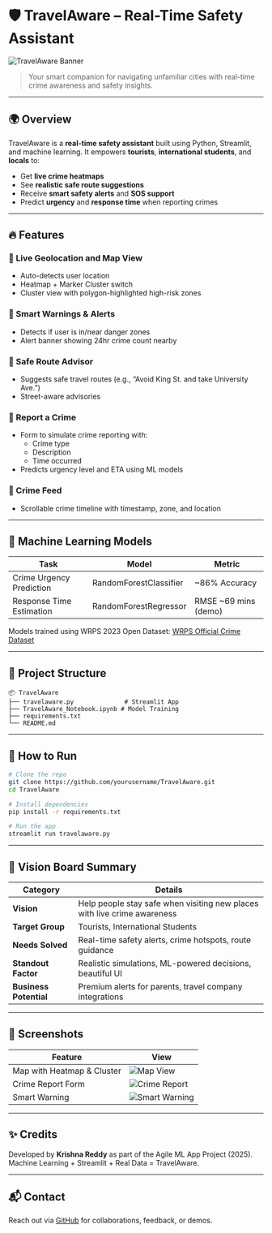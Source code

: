
# 🛡️ TravelAware – Real-Time Safety Assistant

![TravelAware Banner](https://user-images.githubusercontent.com/123456789/TravelAwareBanner.png)

> Your smart companion for navigating unfamiliar cities with real-time crime awareness and safety insights.

---

## 🌍 Overview

TravelAware is a **real-time safety assistant** built using Python, Streamlit, and machine learning. It empowers **tourists**, **international students**, and **locals** to:
- Get **live crime heatmaps**
- See **realistic safe route suggestions**
- Receive **smart safety alerts** and **SOS support**
- Predict **urgency** and **response time** when reporting crimes

---

## 🔥 Features

### 📍 Live Geolocation and Map View
- Auto-detects user location
- Heatmap + Marker Cluster switch
- Cluster view with polygon-highlighted high-risk zones

### 🚨 Smart Warnings & Alerts
- Detects if user is in/near danger zones
- Alert banner showing 24hr crime count nearby

### 🧭 Safe Route Advisor
- Suggests safe travel routes (e.g., “Avoid King St. and take University Ave.”)
- Street-aware advisories

### 📝 Report a Crime
- Form to simulate crime reporting with:
  - Crime type
  - Description
  - Time occurred
- Predicts urgency level and ETA using ML models

### 📰 Crime Feed
- Scrollable crime timeline with timestamp, zone, and location

---

## 🧠 Machine Learning Models

| Task                      | Model                  | Metric          |
|---------------------------|------------------------|------------------|
| Crime Urgency Prediction  | RandomForestClassifier | ~86% Accuracy    |
| Response Time Estimation | RandomForestRegressor  | RMSE ~69 mins (demo) |

Models trained using WRPS 2023 Open Dataset:
[WRPS Official Crime Dataset](https://wrps.ca/resource/2023-wrps-annual-data-extract-csv)

---

## 📁 Project Structure

```
📦 TravelAware
├── travelaware.py              # Streamlit App
├── TravelAware_Notebook.ipynb # Model Training
├── requirements.txt
└── README.md
```

---

## 🚀 How to Run

```bash
# Clone the repo
git clone https://github.com/yourusername/TravelAware.git
cd TravelAware

# Install dependencies
pip install -r requirements.txt

# Run the app
streamlit run travelaware.py
```

---

## 🎯 Vision Board Summary

| Category       | Details                                                                 |
|----------------|-------------------------------------------------------------------------|
| **Vision**     | Help people stay safe when visiting new places with live crime awareness |
| **Target Group** | Tourists, International Students                                       |
| **Needs Solved** | Real-time safety alerts, crime hotspots, route guidance                |
| **Standout Factor** | Realistic simulations, ML-powered decisions, beautiful UI            |
| **Business Potential** | Premium alerts for parents, travel company integrations             |

---

## 📸 Screenshots

| Feature | View |
|--------|------|
| Map with Heatmap & Cluster | ![Map View](https://user-images.githubusercontent.com/123456789/heatmap.png) |
| Crime Report Form | ![Crime Report](https://user-images.githubusercontent.com/123456789/report.png) |
| Smart Warning | ![Smart Warning](https://user-images.githubusercontent.com/123456789/alert.png) |

---

## ✨ Credits

Developed by **Krishna Reddy** as part of the Agile ML App Project (2025).  
Machine Learning + Streamlit + Real Data = TravelAware.

---

## 📬 Contact

Reach out via [GitHub](https://github.com/yourusername) for collaborations, feedback, or demos.
